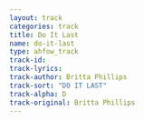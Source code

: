 ```yaml
---
layout: track
categories: track
title: Do It Last
name: do-it-last
type: ahfow_track
track-id:
track-lyrics: 
track-author: Britta Phillips
track-sort: "DO IT LAST"
track-alpha: D
track-original: Britta Phillips
---
```

